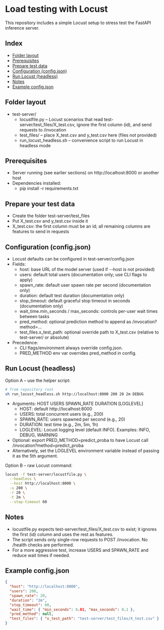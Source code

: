 # Load testing with Locust
This repository includes a simple Locust setup to stress test the FastAPI inference server.

## Index
- [Folder layout](#folder-layout)
- [Prerequisites](#prerequisites)
- [Prepare test data](#prepare-your-test-data)
- [Configuration (config.json)](#configuration-configjson)
- [Run Locust (headless)](#run-locust-headless)
- [Notes](#notes)
- [Example config.json](#example-configjson)

## Folder layout
- test-server/
  - locustfile.py – Locust scenarios that read test-server/test_files/X_test.csv, ignore the first column (id), and send requests to /invocation
  - test_files/ – place X_test.csv and y_test.csv here (files not provided)
  - run_locust_headless.sh – convenience script to run Locust in headless mode

## Prerequisites
- Server running (see earlier sections) on http://localhost:8000 or another host
- Dependencies installed:
  - pip install -r requirements.txt

## Prepare your test data
- Create the folder test-server/test_files
- Put X_test.csv and y_test.csv inside it
- X_test.csv: the first column must be an id; all remaining columns are features to send in requests

## Configuration (config.json)
- Locust defaults can be configured in test-server/config.json
- Fields:
  - host: base URL of the model server (used if --host is not provided)
  - users: default total users (documentation only; use CLI flags to apply)
  - spawn_rate: default user spawn rate per second (documentation only)
  - duration: default test duration (documentation only)
  - stop_timeout: default graceful stop timeout in seconds (documentation only)
  - wait_time.min_seconds / max_seconds: controls per-user wait times between tasks
  - pred_method: optional prediction method to append as /invocation?method=...
  - test_files.x_test_path: optional override path to X_test.csv (relative to test-server/ or absolute)
- Precedence:
  - CLI flags/environment always override config.json.
  - PRED_METHOD env var overrides pred_method in config.

## Run Locust (headless)
Option A – use the helper script:
```bash
# from repository root
sh run_locust_headless.sh http://localhost:8000 200 20 2m DEBUG
```
- Arguments: HOST USERS SPAWN_RATE DURATION [LOGLEVEL]
  - HOST: default http://localhost:8000
  - USERS: total concurrent users (e.g., 200)
  - SPAWN_RATE: users spawned per second (e.g., 20)
  - DURATION: test time (e.g., 2m, 5m, 1h)
  - LOGLEVEL: Locust logging level (default INFO). Examples: INFO, DEBUG, WARNING
- Optional: export PRED_METHOD=predict_proba to have Locust call /invocation?method=predict_proba
- Alternatively, set the LOGLEVEL environment variable instead of passing it as the 5th argument.

Option B – raw Locust command:
```bash
locust -f test-server/locustfile.py \
  --headless \
  --host http://localhost:8000 \
  -u 200 \
  -r 20 \
  -t 2m \
  --stop-timeout 60
```

## Notes
- locustfile.py expects test-server/test_files/X_test.csv to exist; it ignores the first (id) column and uses the rest as features.
- The script sends only single-row requests to POST /invocation. No /health checks are performed.
- For a more aggressive test, increase USERS and SPAWN_RATE and reduce wait times if needed.

## Example config.json
```json
{
  "host": "http://localhost:8000",
  "users": 200,
  "spawn_rate": 20,
  "duration": "2m",
  "stop_timeout": 60,
  "wait_time": { "min_seconds": 0.01, "max_seconds": 0.1 },
  "pred_method": null,
  "test_files": { "x_test_path": "test-server/test_files/X_test.csv" }
}
```

